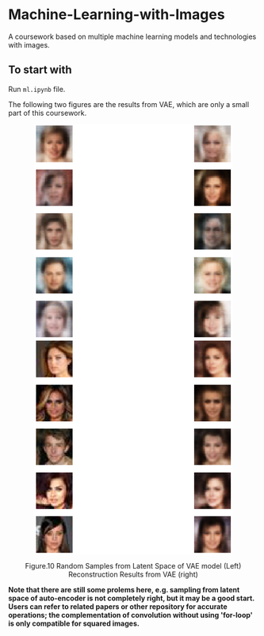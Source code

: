 # Machine-Learning-with-Images
A coursework based on multiple machine learning models and technologies with images.
## To start with
Run ```ml.ipynb``` file.

The following two figures are the results from VAE, which are only a small part of this coursework.

<div align=center>
<img src="https://github.com/Ilvecoding0912/Machine-Learning-with-Images/blob/main/vae-samples.png" width = "400" align=center />
<img src="https://github.com/Ilvecoding0912/Machine-Learning-with-Images/blob/main/vae-reconstruction.png" width = "400" align=center />

Figure.10 Random Samples from Latent Space of VAE model (Left) Reconstruction Results from VAE (right)
</div>

**Note that there are still some prolems here, e.g. sampling from latent space of auto-encoder is not completely right, but it may be a good start. Users can refer to related papers or other repository for accurate operations; the complementation of convolution without using 'for-loop' is only compatible for squared images.**

